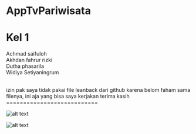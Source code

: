 # AppTvPariwisata

Kel 1
===========================
Achmad saifuloh <br>
Akhdan fahrur rizki <br>
Dutha phasarila <br>
Widiya Setiyaningrum <br>

<br>
izin pak saya tidak pakai file leanback dari github karena belom faham sama filenya, ini aja yang bisa saya kerjakan terima kasih
===========================
<br>

![alt text](?raw=true)

![alt text](?raw=true)

